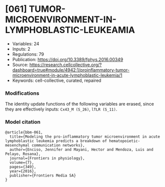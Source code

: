 # \[061\] TUMOR-MICROENVIRONMENT-IN-LYMPHOBLASTIC-LEUKEAMIA

 - Variables: 24
 - Inputs: 2
 - Regulations: 79
 - Publication: https://doi.org/10.3389/fphys.2016.00349
 - Source: https://research.cellcollective.org/?dashboard=true#module/4942:1/proinflammatory-tumor-microenvironment-in-acute-lymphoblastic-leukemia/1
 - Keywords: cell-collective, curated, repaired


### Modifications

The identity update functions of the following variables are erased, since they are effectively inputs: `Cx43_M (S_26)`, `lTLR (S_11)`.

### Model citation

```
@article{bbm-061,
  title={Modeling the pro-inflammatory tumor microenvironment in acute lymphoblastic leukemia predicts a breakdown of hematopoietic-mesenchymal communication networks},
  author={Enciso, Jennifer and Mayani, Hector and Mendoza, Luis and Pelayo, Rosana},
  journal={Frontiers in physiology},
  volume={7},
  pages={349},
  year={2016},
  publisher={Frontiers Media SA}
}

```

